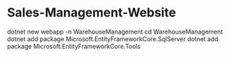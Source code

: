 # Sales-Management-Website
dotnet new webapp -n WarehouseManagement
cd WarehouseManagement
dotnet add package Microsoft.EntityFrameworkCore.SqlServer
dotnet add package Microsoft.EntityFrameworkCore.Tools
